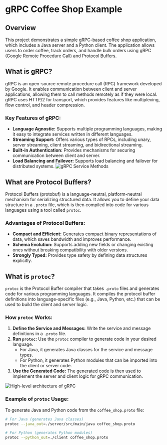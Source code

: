 # gRPC Coffee Shop Example

## Overview

This project demonstrates a simple gRPC-based coffee shop application, which includes a Java server and a Python client. The application allows users to order coffee, track orders, and handle bulk orders using gRPC (Google Remote Procedure Call) and Protocol Buffers.

## What is gRPC?

gRPC is an open-source remote procedure call (RPC) framework developed by Google. It enables communication between client and server applications, allowing them to call methods remotely as if they were local. gRPC uses HTTP/2 for transport, which provides features like multiplexing, flow control, and header compression.

### Key Features of gRPC:

- **Language Agnostic:** Supports multiple programming languages, making it easy to integrate services written in different languages.
- **Streaming Support:** Offers various types of RPCs, including unary, server streaming, client streaming, and bidirectional streaming.
- **Built-in Authentication:** Provides mechanisms for securing communication between client and server.
- **Load Balancing and Failover:** Supports load balancing and failover for distributed systems.
![gRPC Service Methods](https://tailcall.run/assets/images/methods-35307e474e222e0f3266a391be1d2e8f.png)

## What are Protocol Buffers?

Protocol Buffers (protobuf) is a language-neutral, platform-neutral mechanism for serializing structured data. It allows you to define your data structure in a `.proto` file, which is then compiled into code for various languages using a tool called `protoc`.

### Advantages of Protocol Buffers:

- **Compact and Efficient:** Generates compact binary representations of data, which saves bandwidth and improves performance.
- **Schema Evolution:** Supports adding new fields or changing existing ones without breaking compatibility with older versions.
- **Strongly Typed:** Provides type safety by defining data structures explicitly.

## What is `protoc`?

`protoc` is the Protocol Buffer compiler that takes `.proto` files and generates code for various programming languages. It compiles the protocol buffer definitions into language-specific files (e.g., Java, Python, etc.) that can be used to build the client and server logic.

### How `protoc` Works:

1. **Define the Service and Messages:** Write the service and message definitions in a `.proto` file.
2. **Run `protoc`:** Use the `protoc` compiler to generate code in your desired language.
   - For Java, it generates Java classes for the service and message types.
   - For Python, it generates Python modules that can be imported into the client or server code.
3. **Use the Generated Code:** The generated code is then used to implement the server and client logic for gRPC communication.

![High-level architecture of gRPC](https://www.polarsparc.com/xhtml/images/grpc-01.png)
### Example of `protoc` Usage:

To generate Java and Python code from the `coffee_shop.proto` file:

```bash
# For Java (generates Java classes)
protoc --java_out=./server/src/main/java coffee_shop.proto

# For Python (generates Python modules)
protoc --python_out=./client coffee_shop.proto
